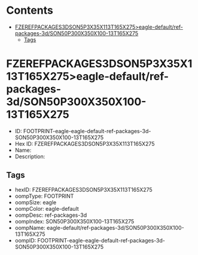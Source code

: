 



Contents
========

* [FZEREFPACKAGES3DSON5P3X35X113T165X275>eagle-default/ref-packages-3d/SON50P300X350X100-13T165X275](#fzerefpackages3dson5p3x35x113t165x275eagle-defaultref-packages-3dson50p300x350x100-13t165x275)
	* [Tags](#tags)

# FZEREFPACKAGES3DSON5P3X35X113T165X275>eagle-default/ref-packages-3d/SON50P300X350X100-13T165X275

- ID: FOOTPRINT-eagle-eagle-default-ref-packages-3d-SON50P300X350X100-13T165X275
- Hex ID: FZEREFPACKAGES3DSON5P3X35X113T165X275
- Name: 
- Description: 

## Tags

- hexID: FZEREFPACKAGES3DSON5P3X35X113T165X275
- oompType: FOOTPRINT
- oompSize: eagle
- oompColor: eagle-default
- oompDesc: ref-packages-3d
- oompIndex: SON50P300X350X100-13T165X275
- oompName: eagle-default/ref-packages-3d/SON50P300X350X100-13T165X275
- oompID: FOOTPRINT-eagle-eagle-default-ref-packages-3d-SON50P300X350X100-13T165X275

